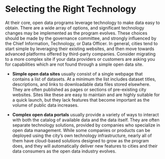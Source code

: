 # Selecting the Right Technology

At their core, open data programs leverage technology to make data easy to obtain. There are a wide array of options, and significant technology changes may be implemented as the program evolves. These choices should be made by the governance committee, and strongly influenced by the Chief Information, Technology, or Data Officer. In general, cities tend to start simple by leveraging their existing websites, and then move towards advanced platforms offered by third-party companies. Consider migrating to a more complex site if your data providers or customers are asking you for capabilities which are not found through a simple open data site.


* **Simple open data sites** usually consist of a single webpage that contains a list of datasets. At a minimum the list includes dataset titles, descriptions, and links to downloadable data files stored elsewhere. They are often published as pages or sections of pre-existing city websites. Sites like these are easy to maintain and are highly suitable for a quick launch, but they lack features that become important as the volume of public data increases.

* **Complex open data portals** usually provide a variety of ways to interact with both the catalog of available data and the data itself. They are often separate technology solutions, provided by companies who specialize in open data management. While some companies or products can be deployed using the city’s own technology infrastructure, nearly all of them have cloud-based solutions designed to grow as the program does, and they will automatically deliver new features to cities and their data consumers as the open data industry evolves.
